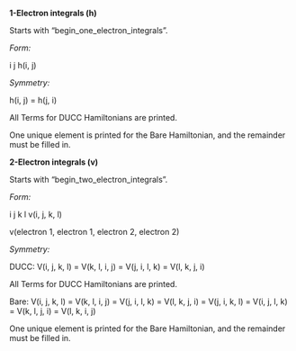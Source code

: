 **1-Electron integrals (h)**

Starts with “begin_one_electron_integrals”.

*Form:*

i   j   h(i, j)

*Symmetry:*

h(i, j) = h(j, i)

All Terms for DUCC Hamiltonians are printed.

One unique element is printed for the Bare Hamiltonian, and the remainder must be filled in.

**2-Electron integrals (v)**

Starts with “begin_two_electron_integrals”.

*Form:*

i   j   k   l   v(i, j, k, l)

v(electron 1, electron 1, electron 2, electron 2)


*Symmetry:*

DUCC: V(i, j, k, l) = V(k, l, i, j) = V(j, i, l, k) = V(l, k, j, i)

All Terms for DUCC Hamiltonians are printed.

Bare: V(i, j, k, l) = V(k, l, i, j) = V(j, i, l, k) = V(l, k, j, i) = V(j, i, k, l) = V(i, j, l, k) = V(k, l, j, i) = V(l, k, i, j)

One unique element is printed for the Bare Hamiltonian, and the remainder must be filled in.

